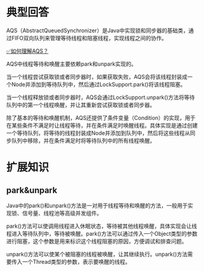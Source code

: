 # 典型回答

AQS（AbstractQueuedSynchronizer）是Java中实现锁和同步器的基础类，通过FIFO双向队列来管理等待线程和阻塞线程，实现线程之间的协作。

[✅如何理解AQS？](https://www.yuque.com/hollis666/fo22bm/qka9yt?view=doc_embed)

AQS中线程等待和唤醒主要依赖park和unpark实现的。

当一个线程尝试获取锁或者同步器时，如果获取失败，AQS会将该线程封装成一个Node并添加到等待队列中，然后通过LockSupport.park()将该线程阻塞。

当一个线程释放锁或者同步器时，AQS会通过LockSupport.unpark()方法将等待队列中的第一个线程唤醒，并让其重新尝试获取锁或者同步器。

除了基本的等待和唤醒机制，AQS还提供了条件变量（Condition）的实现，用于在某些条件不满足时让线程等待，并在条件满足时唤醒线程。具体实现是通过创建一个等待队列，将等待的线程封装成Node并添加到队列中，然后将这些线程从同步队列中移除，并在条件满足时将等待队列中的所有线程唤醒。

# 扩展知识

## park&unpark

Java中的park()和unpark()方法是一对用于线程等待和唤醒的方法，一般用于实现锁、信号量、线程池等高级并发组件。

park()方法可以使调用线程进入休眠状态，等待被其他线程唤醒，具体实现会让线程进入等待队列中，等待被唤醒。park()方法可以通过传入一个Object类型的参数进行阻塞，这个参数是用来标识这个线程阻塞的原因，方便调试和排查问题。

unpark()方法可以使某个被阻塞的线程被唤醒，让其继续执行。unpark()方法需要传入一个Thread类型的参数，表示要唤醒的线程。


